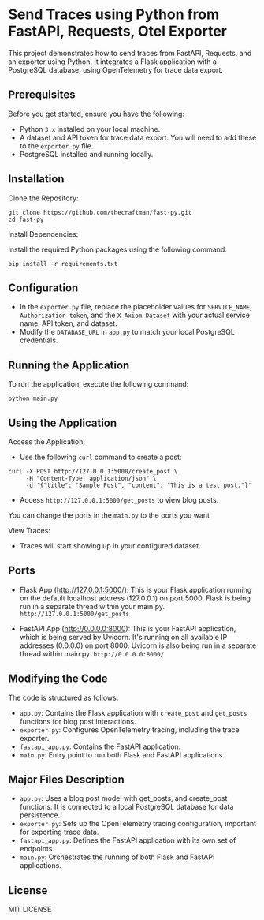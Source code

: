 # Send Traces using Python from FastAPI, Requests, Otel Exporter

This project demonstrates how to send traces from FastAPI, Requests, and an exporter using Python. It integrates a Flask application with a PostgreSQL database, using OpenTelemetry for trace data export.


## Prerequisites

Before you get started, ensure you have the following:
- Python `3.x` installed on your local machine. 
- A dataset and API token for trace data export. You will need to add these to the `exporter.py` file.
- PostgreSQL installed and running locally.




## Installation

Clone the Repository:

```
git clone https://github.com/thecraftman/fast-py.git
cd fast-py
```

Install Dependencies:

Install the required Python packages using the following command:

```
pip install -r requirements.txt
```

## Configuration

- In the `exporter.py` file, replace the placeholder values for `SERVICE_NAME`, `Authorization token`, and the `X-Axiom-Dataset` with your actual service name, API token, and dataset.
- Modify the `DATABASE_URL` in `app.py` to match your local PostgreSQL credentials.

## Running the Application

To run the application, execute the following command:

```
python main.py
```

## Using the Application

Access the Application:

- Use the following `curl` command to create a post:

```
curl -X POST http://127.0.0.1:5000/create_post \
     -H "Content-Type: application/json" \
     -d '{"title": "Sample Post", "content": "This is a test post."}'
```

- Access `http://127.0.0.1:5000/get_posts` to view blog posts.

You can change the ports in the `main.py` to the ports you want

View Traces: 
- Traces will start showing up in your configured dataset.


## Ports

- Flask App (http://127.0.0.1:5000/): This is your Flask application running on the default localhost address (127.0.0.1) on port 5000. Flask is being run in a separate thread within your main.py. `http://127.0.0.1:5000/get_posts`

- FastAPI App (http://0.0.0.0:8000): This is your FastAPI application, which is being served by Uvicorn. It's running on all available IP addresses (0.0.0.0) on port 8000. Uvicorn is also being run in a separate thread within main.py. `http://0.0.0.0:8000/`

## Modifying the Code

The code is structured as follows: 

- `app.py`: Contains the Flask application with `create_post` and `get_posts` functions for blog post interactions.
- `exporter.py`: Configures OpenTelemetry tracing, including the trace exporter.
- `fastapi_app.py`: Contains the FastAPI application.
- `main.py`: Entry point to run both Flask and FastAPI applications.

## Major Files Description

- `app.py`: Uses a blog post model with get_posts, and create_post functions. It is connected to a local PostgreSQL database for data persistence.
- `exporter.py`: Sets up the OpenTelemetry tracing configuration, important for exporting trace data.
- `fastapi_app.py`: Defines the FastAPI application with its own set of endpoints.
- `main.py`: Orchestrates the running of both Flask and FastAPI applications.



## License

MIT LICENSE
